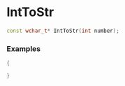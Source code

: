 # IntToStr

```cpp - C++
const wchar_t* IntToStr(int number);
```

### Examples
```cpp - C++
{

}
```
